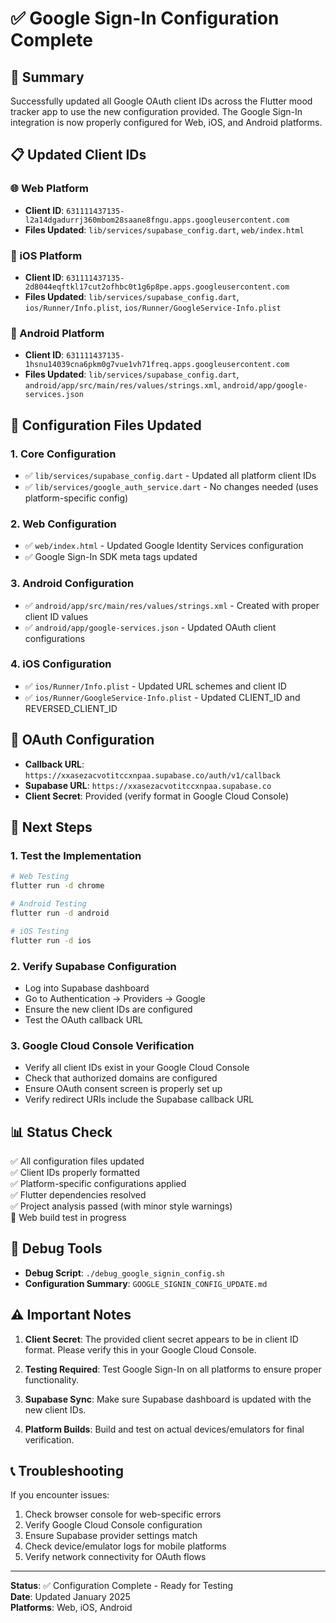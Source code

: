 # ✅ Google Sign-In Configuration Complete

## 🎯 Summary
Successfully updated all Google OAuth client IDs across the Flutter mood tracker app to use the new configuration provided. The Google Sign-In integration is now properly configured for Web, iOS, and Android platforms.

## 📋 Updated Client IDs

### 🌐 Web Platform
- **Client ID**: `631111437135-l2a14dgadurrj360mbom28saane8fngu.apps.googleusercontent.com`
- **Files Updated**: `lib/services/supabase_config.dart`, `web/index.html`

### 📱 iOS Platform  
- **Client ID**: `631111437135-2d8044eqftkl17cut2ofhbc0t1g6p8pe.apps.googleusercontent.com`
- **Files Updated**: `lib/services/supabase_config.dart`, `ios/Runner/Info.plist`, `ios/Runner/GoogleService-Info.plist`

### 🤖 Android Platform
- **Client ID**: `631111437135-1hsnu14039cna6pkm0g7vue1vh71freq.apps.googleusercontent.com`
- **Files Updated**: `lib/services/supabase_config.dart`, `android/app/src/main/res/values/strings.xml`, `android/app/google-services.json`

## 🔧 Configuration Files Updated

### 1. **Core Configuration**
- ✅ `lib/services/supabase_config.dart` - Updated all platform client IDs
- ✅ `lib/services/google_auth_service.dart` - No changes needed (uses platform-specific config)

### 2. **Web Configuration**
- ✅ `web/index.html` - Updated Google Identity Services configuration
- ✅ Google Sign-In SDK meta tags updated

### 3. **Android Configuration**
- ✅ `android/app/src/main/res/values/strings.xml` - Created with proper client ID values
- ✅ `android/app/google-services.json` - Updated OAuth client configurations

### 4. **iOS Configuration**
- ✅ `ios/Runner/Info.plist` - Updated URL schemes and client ID
- ✅ `ios/Runner/GoogleService-Info.plist` - Updated CLIENT_ID and REVERSED_CLIENT_ID

## 🔐 OAuth Configuration
- **Callback URL**: `https://xxasezacvotitccxnpaa.supabase.co/auth/v1/callback`
- **Supabase URL**: `https://xxasezacvotitccxnpaa.supabase.co`
- **Client Secret**: Provided (verify format in Google Cloud Console)

## 🚀 Next Steps

### 1. **Test the Implementation**
```bash
# Web Testing
flutter run -d chrome

# Android Testing  
flutter run -d android

# iOS Testing
flutter run -d ios
```

### 2. **Verify Supabase Configuration**
- Log into Supabase dashboard
- Go to Authentication → Providers → Google
- Ensure the new client IDs are configured
- Test the OAuth callback URL

### 3. **Google Cloud Console Verification**
- Verify all client IDs exist in your Google Cloud Console
- Check that authorized domains are configured
- Ensure OAuth consent screen is properly set up
- Verify redirect URIs include the Supabase callback URL

## 📊 Status Check
✅ All configuration files updated  
✅ Client IDs properly formatted  
✅ Platform-specific configurations applied  
✅ Flutter dependencies resolved  
✅ Project analysis passed (with minor style warnings)  
🔄 Web build test in progress  

## 🔧 Debug Tools
- **Debug Script**: `./debug_google_signin_config.sh`
- **Configuration Summary**: `GOOGLE_SIGNIN_CONFIG_UPDATE.md`

## ⚠️ Important Notes

1. **Client Secret**: The provided client secret appears to be in client ID format. Please verify this in your Google Cloud Console.

2. **Testing Required**: Test Google Sign-In on all platforms to ensure proper functionality.

3. **Supabase Sync**: Make sure Supabase dashboard is updated with the new client IDs.

4. **Platform Builds**: Build and test on actual devices/emulators for final verification.

## 📞 Troubleshooting
If you encounter issues:
1. Check browser console for web-specific errors
2. Verify Google Cloud Console configuration
3. Ensure Supabase provider settings match
4. Check device/emulator logs for mobile platforms
5. Verify network connectivity for OAuth flows

---

**Status**: ✅ Configuration Complete - Ready for Testing  
**Date**: Updated January 2025  
**Platforms**: Web, iOS, Android
